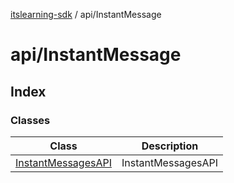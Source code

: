 [itslearning-sdk](../../modules.md) / api/InstantMessage

# api/InstantMessage

## Index

### Classes

| Class | Description |
| ------ | ------ |
| [InstantMessagesAPI](classes/InstantMessagesAPI.md) | InstantMessagesAPI |
